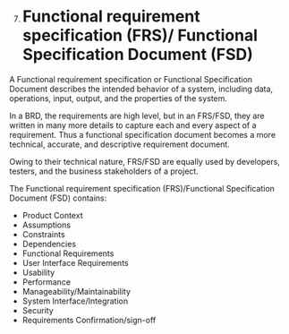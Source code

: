 7. # Functional requirement specification (FRS)/ Functional Specification Document (FSD)
A Functional requirement specification or Functional Specification Document describes the intended behavior of a system, including data, operations, input, output, and the properties of the system.

In a BRD, the requirements are high level, but in an FRS/FSD, they are written in many more details to capture each and every aspect of a requirement. Thus a functional specification document becomes a more technical, accurate, and descriptive requirement document.

Owing to their technical nature, FRS/FSD are equally used by developers, testers, and the business stakeholders of a project.

The Functional requirement specification (FRS)/Functional Specification Document (FSD) contains:
- Product Context
- Assumptions
- Constraints
- Dependencies
- Functional Requirements
- User Interface Requirements
- Usability
- Performance
- Manageability/Maintainability
- System Interface/Integration
- Security
- Requirements Confirmation/sign-off